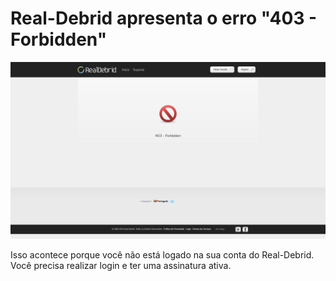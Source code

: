 # Real-Debrid apresenta o erro "403 - Forbidden"

![Real-Debrid apresenta o erro "403 - Forbidden"](./assets/11.png)

Isso acontece porque você não está logado na sua conta do Real-Debrid. Você precisa realizar login e ter uma assinatura ativa.
